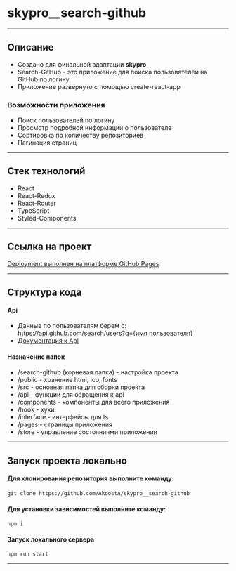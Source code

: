 # skypro\_\_search-github

---

## Описание
 - Создано для финальной адаптации **skypro**
 - Search-GitHub - это приложение для поиска пользователей на GitHub по логину
 - Приложение развернуто с помощью create-react-app

### Возможности приложения

- Поиск пользователей по логину
- Просмотр подробной информации о пользователе
- Сортировка по количеству репозиториев
- Пагинация страниц

---

## Стек технологий

- React
- React-Redux
- React-Router
- TypeScript
- Styled-Components

---

## Ссылка на проект

[Deployment выполнен на платформе GitHub Pages](https://akoosta.github.io/skypro__search-github/)

---

## Структура кода

#### Api

- Данные по пользователям берем с: https://api.github.com/search/users?q={имя пользователя}
- [Документация к Api](https://docs.github.com/ru/rest/search/search?apiVersion=2022-11-28#search-users)

#### Назначение папок

- /search-github (корневая папка) - настройка проекта
- /public - хранение html, ico, fonts
- /src - основная папка для сборки проекта
- /api - функции для обращения к api
- /components - компоненты для всего приложения
- /hook - хуки
- /interface - интерфейсы для ts
- /pages - страницы приложения
- /store - управление состояниями приложения

---

## Запуск проекта локально

#### Для клонирования репозитория выполните команду:

```
git clone https://github.com/AkoostA/skypro__search-github
```

#### Для установки зависимостей выполните команду:

```
npm i
```

#### Запуск локального сервера

```
npm run start
```

---
